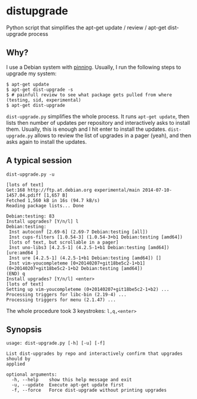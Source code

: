 distupgrade
===========

Python script that simplifies the apt-get update / review / apt-get dist-upgrade process

Why?
----
I use a Debian system with [pinning](http://jaqque.sbih.org/kplug/apt-pinning.html).
Usually, I run the following steps to upgrade my system:

```
$ apt-get update
$ apt-get dist-upgrade -s
$ # painfull review to see what package gets pulled from where (testing, sid, experimental)
$ apt-get dist-upgrade
```

`dist-upgrade.py` simplifies the whole process. It runs `apt-get update`, then lists then
number of updates per repository and interactively asks to install them. Usually, this is
enough and I hit enter to install the updates. `dist-upgrade.py` allows to review the list
of upgrades in a pager (yeah), and then asks again to install the updates.

A typical session
-----------------
```
dist-upgrade.py -u

[lots of text]
Get:168 http://ftp.at.debian.org experimental/main 2014-07-10-1457.04.pdiff [1,657 B]
Fetched 1,560 kB in 16s (94.7 kB/s)
Reading package lists... Done

Debian:testing: 83
Install upgrades? [Y/n/l] l
Debian:testing:
 Inst autoconf [2.69-6] (2.69-7 Debian:testing [all])
 Inst cups-filters [1.0.54-3] (1.0.54-3+b1 Debian:testing [amd64])
 [lots of text, but scrollable in a pager]
 Inst uno-libs3 [4.2.5-1] (4.2.5-1+b1 Debian:testing [amd64]) [ure:amd64 ]
 Inst ure [4.2.5-1] (4.2.5-1+b1 Debian:testing [amd64]) []
 Inst vim-youcompleteme [0+20140207+git18be5c2-1+b1] (0+20140207+git18be5c2-1+b2 Debian:testing [amd64])
(END) q
Install upgrades? [Y/n/l] <enter>
[lots of text]
Setting up vim-youcompleteme (0+20140207+git18be5c2-1+b2) ...
Processing triggers for libc-bin (2.19-4) ...
Processing triggers for menu (2.1.47) ...
```

The whole procedure took 3 keystrokes: `l,q,<enter>`

Synopsis
--------
```
usage: dist-upgrade.py [-h] [-u] [-f]

List dist-upgrades by repo and interactively confirm that upgrades should by
applied

optional arguments:
  -h, --help    show this help message and exit
  -u, --update  Execute apt-get update first
  -f, --force   Force dist-upgrade without printing upgrades
```
